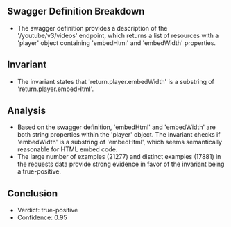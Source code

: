 ## Swagger Definition Breakdown
- The swagger definition provides a description of the '/youtube/v3/videos' endpoint, which returns a list of resources with a 'player' object containing 'embedHtml' and 'embedWidth' properties.

## Invariant
- The invariant states that 'return.player.embedWidth' is a substring of 'return.player.embedHtml'.

## Analysis
- Based on the swagger definition, 'embedHtml' and 'embedWidth' are both string properties within the 'player' object. The invariant checks if 'embedWidth' is a substring of 'embedHtml', which seems semantically reasonable for HTML embed code.
- The large number of examples (21277) and distinct examples (17881) in the requests data provide strong evidence in favor of the invariant being a true-positive.

## Conclusion
- Verdict: true-positive
- Confidence: 0.95
